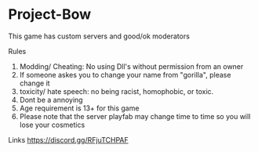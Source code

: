 # Project-Bow

This game has custom servers and good/ok moderators

Rules
1. Modding/ Cheating: No using Dll's without permission from an owner
2. If someone askes you to change your name from "gorilla", please change it
3. toxicity/ hate speech: no being racist, homophobic, or toxic.
4. Dont be a annoying 
5. Age requirement is 13+ for this game
6. Please note that the server playfab may change time to time so you will lose your cosmetics

Links
https://discord.gg/RFjuTCHPAF

